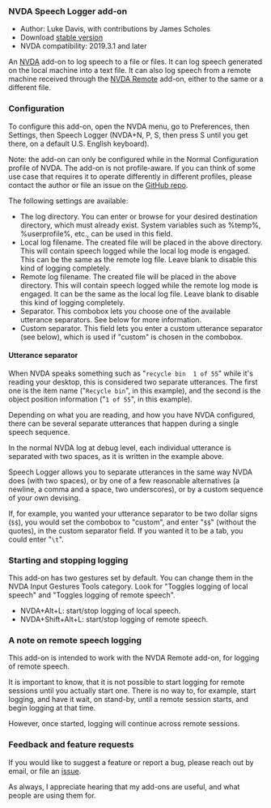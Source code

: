 ### NVDA Speech Logger add-on

* Author: Luke Davis, with contributions by James Scholes
* Download [stable version][1]
* NVDA compatibility: 2019.3.1 and later

An [NVDA](https://nvaccess.org/) add-on to log speech to a file or files.
It can log speech generated on the local machine into a text file.
It can also log speech from a remote machine received through the [NVDA Remote](https://nvdaremote.com/) add-on, either to the same or a different file.

### Configuration

To configure this add-on, open the NVDA menu, go to Preferences, then Settings, then Speech Logger (NVDA+N, P, S, then press S until you get there, on a default U.S. English keyboard).

Note: the add-on can only be configured while in the Normal Configuration profile of NVDA. The add-on is not profile-aware. If you can think of some use case that requires it to operate differently in different profiles, please contact the author or file an issue on the [GitHub repo](https://github.com/opensourcesys/speechLogger/issues/).

The following settings are available:
* The log directory. You can enter or browse for your desired destination directory, which must already exist. System variables such as %temp%, %userprofile%, etc., can be used in this field.
* Local log filename. The created file will be placed in the above directory. This will contain speech logged while the local log mode is engaged. This can be the same as the remote log file. Leave blank to disable this kind of logging completely.
* Remote log filename. The created file will be placed in the above directory. This will contain speech logged while the remote log mode is engaged. It can be the same as the local log file. Leave blank to disable this kind of logging completely.
* Separator. This combobox lets you choose one of the available utterance separators. See below for more information.
* Custom separator. This field lets you enter a custom utterance separator (see below), which is used if "custom" is chosen in the combobox.

#### Utterance separator

When NVDA speaks something such as "`recycle bin  1 of 55`" while it's reading your desktop, this is considered two separate utterances. The first one is the item name ("`Recycle bin`", in this example), and the second is the object position information ("`1 of 55`", in this example).

Depending on what you are reading, and how you have NVDA configured, there can be several separate utterances that happen during a single speech sequence.

In the normal NVDA log at debug level, each individual utterance is separated with two spaces, as it is written in the example above.

Speech Logger allows you to separate utterances in the same way NVDA does (with two spaces), or by one of a few reasonable alternatives (a newline, a comma and a space, two underscores), or by a custom sequence of your own devising.

If, for example, you wanted your utterance separator to be two dollar signs (`$$`), you would set the combobox to "custom", and enter "`$$`" (without the quotes), in the custom separator field. If you wanted it to be a tab, you could enter "`\t`".

### Starting and stopping logging

This add-on has two gestures set by default. You can change them in the NVDA Input Gestures Tools category.
Look for "Toggles logging of local speech" and "Toggles logging of remote speech".
* NVDA+Alt+L: start/stop logging of local speech.
* NVDA+Shift+Alt+L: start/stop logging of remote speech.

### A note on remote speech logging

This add-on is intended to work with the NVDA Remote add-on, for logging of remote speech.

It is important to know, that it is not possible to start logging for remote sessions until you actually start one.
There is no way to, for example, start logging, and have it wait, on stand-by, until a remote session starts, and begin logging at that time.

However, once started, logging will continue across remote sessions.

### Feedback and feature requests

If you would like to suggest a feature or report a bug, please reach out by email, or file an [issue](https://github.com/opensourcesys/speechLogger/issues/).

As always, I appreciate hearing that my add-ons are useful, and what people are using them for.

[1]: https://addons.nvda-project.org/files/get.php?file=speechLogger
